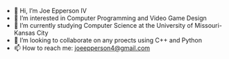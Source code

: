 - 👋 Hi, I’m Joe Epperson IV
- 👀 I’m interested in Computer Programming and Video Game Design
- 🌱 I’m currently studying Computer Science at the University of Missouri-Kansas City
- 💞️ I’m looking to collaborate on any proects using C++ and Python
- 📫 How to reach me: joeepperson4@gmail.com

<!---
Joe-Epperson/Joe-Epperson is a ✨ special ✨ repository because its `README.md` (this file) appears on your GitHub profile.
You can click the Preview link to take a look at your changes.
--->
